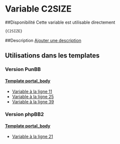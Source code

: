 # Variable C2SIZE

##Disponibilité
Cette variable est utilisable directement

```html
{C2SIZE}
```

##Description
[Ajouter une description](https://fa-tvars.appspot.com/var/C2SIZE)

## Utilisations dans les templates

### Version PunBB

#### [Template portal_body](punbb/portal_body.md#readme)
* [Variable &agrave; la ligne 11](../punbb/portal_body.tpl#L11)
* [Variable &agrave; la ligne 25](../punbb/portal_body.tpl#L25)
* [Variable &agrave; la ligne 39](../punbb/portal_body.tpl#L39)

### Version phpBB2

#### [Template portal_body](subsilver/portal_body.md#readme)
* [Variable &agrave; la ligne 21](../subsilver/portal_body.tpl#L21)